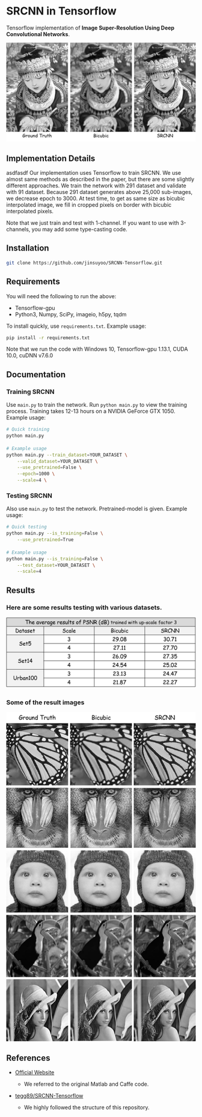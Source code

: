 # SRCNN in Tensorflow

Tensorflow implementation of **Image Super-Resolution Using Deep Convolutional Networks**.

![intro][intro]

## Implementation Details
asdfasdf
Our implementation uses Tensorflow to train SRCNN. We use almost same methods as described in the paper, but there are some slightly different approaches. We train the network with 291 dataset and validate with 91 dataset. Because 291 dataset generates above 25,000 sub-images, we decrease epoch to 3000. At test time, to get as same size as bicubic interpolated image, we fill in cropped pixels on border with bicubic interpolated pixels.

Note that we just train and test with 1-channel. If you want to use with 3-channels, you may add some type-casting code.

## Installation

```bash
git clone https://github.com/jinsuyoo/SRCNN-Tensorflow.git
```

## Requirements

You will need the following to run the above:
- Tensorflow-gpu
- Python3, Numpy, SciPy, imageio, h5py, tqdm

To install quickly, use `requirements.txt`. Example usage:
```bash
pip install -r requirements.txt
```
Note that we run the code with Windows 10, Tensorflow-gpu 1.13.1, CUDA 10.0, cuDNN v7.6.0 

## Documentation

### Training SRCNN
Use `main.py` to train the network. Run `python main.py` to view the training process. Training takes 12-13 hours on a NVIDIA GeForce GTX 1050. Example usage:
```bash
# Quick training
python main.py

# Example usage
python main.py --train_dataset=YOUR_DATASET \
    --valid_dataset=YOUR_DATASET \
    --use_pretrained=False \
    --epoch=1000 \
    --scale=4 \
```

### Testing SRCNN
Also use `main.py` to test the network. Pretrained-model is given. Example usage:
```bash
# Quick testing
python main.py --is_training=False \
    --use_pretrained=True

# Example usage
python main.py --is_training=False \
    --test_dataset=YOUR_DATASET \
    --scale=4
```
  
## Results

### Here are some results testing with various datasets.

![results1][results1]

### Some of the result images

![results2][results2]

## References

- [Official Website][1]
    - We referred to the original Matlab and Caffe code.

- [tegg89/SRCNN-Tensorflow][2]
    - We highly followed the structure of this repository.

[intro]: ./figs/1.png
[results1]: ./figs/2.png
[results2]: ./figs/3.png
[1]: http://mmlab.ie.cuhk.edu.hk/projects/SRCNN.html
[2]: https://github.com/tegg89/SRCNN-Tensorflow